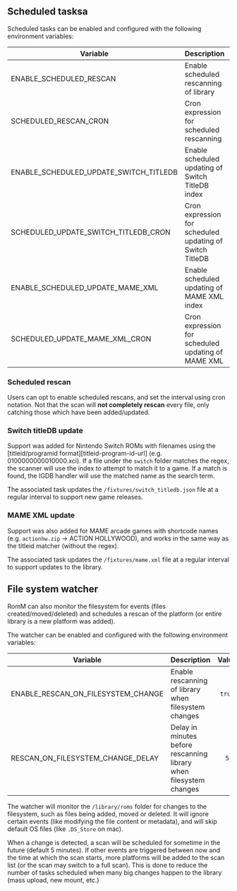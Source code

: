## Scheduled tasksa

Scheduled tasks can be enabled and configured with the following environment variables:

|Variable|Description|Value|
|---|---|:---:|
|ENABLE_SCHEDULED_RESCAN|Enable scheduled rescanning of library|`true`|
|SCHEDULED_RESCAN_CRON|Cron expression for scheduled rescanning|`"0 3 * * *"`|
|ENABLE_SCHEDULED_UPDATE_SWITCH_TITLEDB|Enable scheduled updating of Switch TitleDB index|`true`|
|SCHEDULED_UPDATE_SWITCH_TITLEDB_CRON|Cron expression for scheduled updating of Switch TitleDB|`"0 4 * * *"`|
|ENABLE_SCHEDULED_UPDATE_MAME_XML|Enable scheduled updating of MAME XML index|`true`|
|SCHEDULED_UPDATE_MAME_XML_CRON|Cron expression for scheduled updating of MAME XML|`"0 5 * * *"`|

### Scheduled rescan

Users can opt to enable scheduled rescans, and set the interval using cron notation. Not that the scan will **not completely rescan** every file, only catching those which have been added/updated.

### Switch titleDB update

Support was added for Nintendo Switch ROMs with filenames using the [titleid/programid format][titleid-program-id-url] (e.g. 0100000000010000.xci). If a file under the `switch` folder matches the regex, the scanner will use the index to attempt to match it to a game. If a match is found, the IGDB handler will use the matched name as the search term.

The associated task updates the `/fixtures/switch_titledb.json` file at a regular interval to support new game releases.

### MAME XML update

Support was also added for MAME arcade games with shortcode names (e.g. `actionhw.zip` -> ACTION HOLLYWOOD), and works in the same way as the titleid matcher (without the regex).

The associated task updates the `/fixtures/mame.xml` file at a regular interval to support updates to the library.

## File system watcher

RomM can also monitor the filesystem for events (files created/moved/deleted) and schedules a rescan of the platform (or entire library is a new platform was added).

The watcher can be enabled and configured with the following environment variables:

|Variable|Description|Value|
|---|---|:---:
|ENABLE_RESCAN_ON_FILESYSTEM_CHANGE|Enable rescanning of library when filesystem changes|`true`
|RESCAN_ON_FILESYSTEM_CHANGE_DELAY|Delay in minutes before rescanning library when filesystem changes|`5`|

The watcher will monitor the `/library/roms` folder for changes to the filesystem, such as files being added, moved or deleted. It will ignore certain events (like modifying the file content or metadata), and will skip default OS files (like `.DS_Store` on mac).

When a change is detected, a scan will be scheduled for sometime in the future (default 5 minutes). If other events are triggered between now and the time at which the scan starts, more platforms will be added to the scan list (or the scan may switch to a full scan). This is done to reduce the number of tasks scheduled when many big changes happen to the library (mass upload, new mount, etc.)
